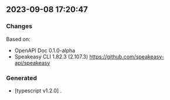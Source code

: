

## 2023-09-08 17:20:47
### Changes
Based on:
- OpenAPI Doc 0.1.0-alpha 
- Speakeasy CLI 1.82.3 (2.107.3) https://github.com/speakeasy-api/speakeasy
### Generated
- [typescript v1.2.0] .